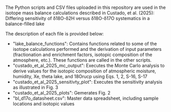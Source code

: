 The Python scripts and CSV files uploaded in this repository are used in the isotope mass balance calculations described in Custado, et al. (2025): Differing sensitivity of δ18O-δ2H versus δ18O-δ17O systematics in a balance-filled lake 

The description of each file is provided below:

- "lake_balance_functions": Contains functions related to some of the isotope calculations performed and the derivation of input parameters (fractionation and enrichment factors, isotopic composition of the atmosphere, etc.). These functions are called in the other scripts.
- "custado_et_al_2025_mc_output": Executes the Monte Carlo analysis to derive values for the isotopic composition of atmospheric moisture, humidity, Xe, theta lake, and 18Orucp using Eqs. 1, 2, S-16, S-17
- "custado_et_al_2025_sensitivty_plot": Executes the sensitivity analysis as illustrated in Fig. 3
- "custado_et_al_2025_plots": Gemerates Fig. 2
- "bl_d17o_datasheet.csv": Master data spreadsheet, including sample locations and isotopic values

